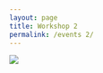 ```yaml
---
layout: page
title: Workshop 2
permalink: /events 2/
---
```


<img src="http://www.shroyco.com/sites/default/files/coming-soon_0.jpg">